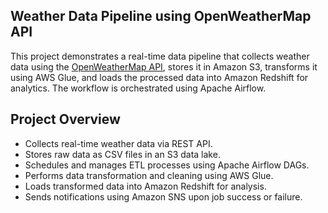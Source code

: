 **Weather Data Pipeline using OpenWeatherMap API**
------------------------------------------------------------

This project demonstrates a real-time data pipeline that collects weather data using the [OpenWeatherMap API](https://openweathermap.org/api), stores it in Amazon S3, transforms it using AWS Glue, and loads the processed data into Amazon Redshift for analytics. The workflow is orchestrated using Apache Airflow.

 **Project Overview**
 ----------------------------

- Collects real-time weather data via REST API.
- Stores raw data as CSV files in an S3 data lake.
- Schedules and manages ETL processes using Apache Airflow DAGs.
- Performs data transformation and cleaning using AWS Glue.
- Loads transformed data into Amazon Redshift for analysis.
- Sends notifications using Amazon SNS upon job success or failure.


